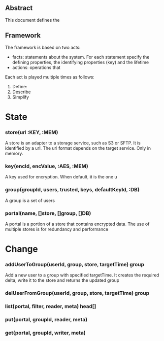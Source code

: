## Abstract
This document defines the 

## Framework
The framework is based on two acts:
- facts: statements about the system. For each statement specify the defining 
properties, the identifying properties (key) and the lifetime
- actions: operations that 

Each act is played multiple times as follows:
1. Define: 
2. Describe
3. Simplify

# State

### store(url :KEY, :MEM)

A store is an adapter to a storage service, such as S3 or SFTP. It is identified by a url. The url format depends on the target service. Only in memory.

### key(encId, encValue, :AES, :MEM)

A key used for encryption. When default, it is the one u

### group(groupId, users, trusted, keys, defaultKeyId, :DB)

A group is a set of users 


### portal(name, []store, []group, []DB)

A portal is a portion of a store that contains encrypted data. The use of multiple stores is for redundancy and performance


# Change

### addUserToGroup(userId, group, store, targetTime) group
Add a new user to a group with specified targetTime. It creates the required delta, write it to the store and returns the updated group

### delUserFromGroup(userId, group, store, targetTime) group

### list(portal, filter, reader, meta) head[]

### put(portal, groupId, reader, meta)

### get(portal, groupId, writer, meta) 
